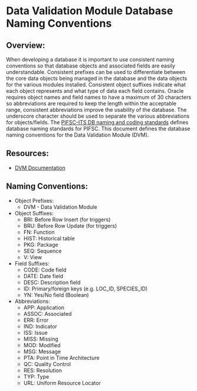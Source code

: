 
# Data Validation Module Database Naming Conventions
## Overview:
When developing a database it is important to use consistent naming conventions so that database objects and associated fields are easily understandable.  Consistent prefixes can be used to differentiate between the core data objects being managed in the database and the data objects for the various modules installed.  Consistent object suffixes indicate what each object represents and what type of data each field contains.  Oracle requires object names and field names to have a maximum of 30 characters so abbreviations are required to keep the length within the acceptable range, consistent abbreviations improve the usability of the database.  The underscore character should be used to separate the various abbreviations for objects/fields.  The [PIFSC-ITS DB naming and coding standards](https://drive.google.com/file/d/1fcKwGN0aYNKAI1y7E7DGkh0FiIPUJase/view?usp=sharing) defines database naming standards for PIFSC.  This document defines the database naming conventions for the Data Validation Module (DVM).
## Resources:
- [DVM Documentation](./Data%20Validation%20Module%20Documentation.MD)
## Naming Conventions:
- Object Prefixes:
	- DVM - Data Validation Module
- Object Suffixes:
	- BRI: Before Row Insert (for triggers)
	- BRU: Before Row Update (for triggers)
	- FN: Function
	- HIST: Historical table
	- PKG: Package
	- SEQ: Sequence
	- V: View
- Field Suffixes:
	- CODE: Code field
	- DATE: Date field
	- DESC: Description field
	- ID: Primary/foreign keys (e.g. LOC_ID, SPECIES_ID)
	- YN: Yes/No field (Boolean)
- Abbreviations:
	- APP: Application
	- ASSOC: Associated
	- ERR: Error
	- IND: Indicator
	- ISS: Issue
	- MISS: Missing
	- MOD: Modified
	- MSG: Message
	- PTA: Point in Time Architecture
	- QC: Quality Control
	- RES: Resolution
	- TYP: Type
	- URL: Uniform Resource Locator
